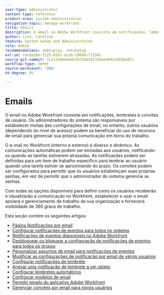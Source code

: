 ```yaml
---
user-type: administrator
content-type: reference
product-area: system-administration
navigation-topic: manage-workfront
title: Emails
description: O email no Adobe Workfront consiste em notificações, lembretes e convites de usuário. Os administradores do sistema são responsáveis por estabelecer muitas das configurações de email; no entanto, outros usuários (dependendo do nível de acesso) podem se beneficiar do uso de recursos de email para gerenciar sua própria comunicação em torno do trabalho.
author: Lisa, Caroline
feature: System Setup and Administration
role: Admin
recommendations: noDisplay, noCatalog
exl-id: cdc0a2bb-f125-42b2-acab-c869bc71250c
source-git-commit: 7c1115065e4d2f4732b392336aed692c055ba97c
workflow-type: tm+mt
source-wordcount: '264'
ht-degree: 0%

---
```


# Emails

O email no Adobe Workfront consiste em notificações, lembretes e convites de usuário. Os administradores do sistema são responsáveis por estabelecer muitas das configurações de email; no entanto, outros usuários (dependendo do nível de acesso) podem se beneficiar do uso de recursos de email para gerenciar sua própria comunicação em torno do trabalho.

O e-mail no Workfront (interno e externo) é diverso e dinâmico. As comunicações automáticas podem ser enviadas aos usuários, notificando-os quando as tarefas estiverem atrasadas. As notificações podem ser definidas para um item de trabalho específico para lembrar ao usuário quando uma tarefa estiver se aproximando do prazo. Os convites podem ser configurados para permitir que os usuários estabeleçam suas próprias senhas, em vez de permitir que o administrador do sistema gerencie as senhas.

Com todas as opções disponíveis para definir como os usuários receberão e visualizarão a comunicação no Workfront, estabelecer e usar o email apoiará o gerenciamento de trabalho da sua organização e fornecerá visibilidade de 360 graus do trabalho.

Esta seção contém os seguintes artigos:

* [Página Notificações por email](../../../administration-and-setup/manage-workfront/emails/email-notifications-page.md)
* [Configurar notificações de eventos para todos no sistema](../../../administration-and-setup/manage-workfront/emails/configure-event-notifications-for-everyone-in-the-system.md)
* [Notificações de eventos disponíveis no Adobe Workfront](../../../administration-and-setup/manage-workfront/emails/event-notifications-available-in-wf.md)
* [Desbloquear ou bloquear a configuração de notificações de eventos para todos os grupos](../../../administration-and-setup/manage-workfront/emails/unlock-configuration-of-event-notifications-for-groups.md)
* [Personalizar assuntos de email para notificações de eventos](../../../administration-and-setup/manage-workfront/emails/custom-email-subjects-event-notification.md)
* [Modificar as configurações de notificação por email de vários usuários](../../../administration-and-setup/manage-workfront/emails/modify-email-notification-settings-user-profiles.md)
* [Configurar notificações de lembrete](../../../administration-and-setup/manage-workfront/emails/set-up-reminder-notifications.md)
* [Anexar uma notificação de lembrete a um objeto](../../../workfront-basics/using-notifications/attach-reminder-notification-object.md)
* [Configurar lembretes automáticos](../../../administration-and-setup/manage-workfront/emails/setting-up-automatic-reminders.md)
* [Configurar modelos de email](../../../administration-and-setup/manage-workfront/emails/configure-email-templates.md)
* [Permitir emails do aplicativo Adobe Workfront](../../../administration-and-setup/manage-workfront/emails/allow-emails-from-wf-app.md)
* [Gerenciar convites por email para novos usuários](../../../administration-and-setup/manage-workfront/emails/manage-email-invitations.md)
